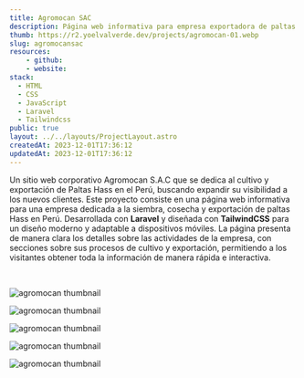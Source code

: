 ```yaml
---
title: Agromocan SAC
description: Página web informativa para empresa exportadora de paltas Hass en Perú.
thumb: https://r2.yoelvalverde.dev/projects/agromocan-01.webp
slug: agromocansac
resources:
    - github:
    - website:
stack:
  - HTML
  - CSS
  - JavaScript
  - Laravel
  - Tailwindcss
public: true
layout: ../../layouts/ProjectLayout.astro
createdAt: 2023-12-01T17:36:12
updatedAt: 2023-12-01T17:36:12
---
```


Un sitio web corporativo Agromocan S.A.C que se dedica al cultivo y exportación de Paltas Hass en el Perú, buscando expandir su visibilidad a los nuevos clientes.
Este proyecto consiste en una página web informativa para una empresa dedicada a la siembra, cosecha y exportación de paltas Hass en Perú. Desarrollada con **Laravel** y diseñada con **TailwindCSS** para un diseño moderno y adaptable a dispositivos móviles. La página presenta de manera clara los detalles sobre las actividades de la empresa, con secciones sobre sus procesos de cultivo y exportación, permitiendo a los visitantes obtener toda la información de manera rápida e interactiva.

<br>

![agromocan thumbnail](https://r2.yoelvalverde.dev/projects/agromocan-02.webp)

![agromocan thumbnail](https://r2.yoelvalverde.dev/projects/agromocan-03.webp)

![agromocan thumbnail](https://r2.yoelvalverde.dev/projects/agromocan-04.webp)

![agromocan thumbnail](https://r2.yoelvalverde.dev/projects/agromocan-05.webp)

![agromocan thumbnail](https://r2.yoelvalverde.dev/projects/agromocan-06.webp)
